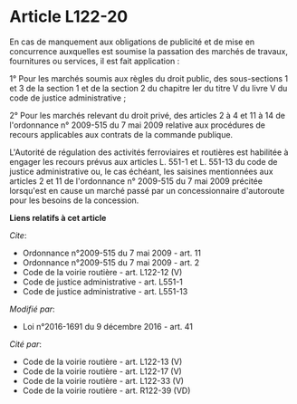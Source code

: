 # Article L122-20

En cas de manquement aux obligations de publicité et de mise en concurrence auxquelles est soumise la passation des marchés
de travaux, fournitures ou services, il est fait application : 

1° Pour les marchés soumis aux règles du droit public, des sous-sections 1 et 3 de la section 1 et de la section 2 du
chapitre Ier du titre V du livre V du code de justice administrative ; 

2° Pour les marchés relevant du droit privé, des articles 2 à 4 et 11 à 14 de l'ordonnance n° 2009-515 du 7 mai 2009 relative
aux procédures de recours applicables aux contrats de la commande publique. 

L'Autorité de régulation des activités ferroviaires et routières est habilitée à engager les recours prévus aux articles L.
551-1 et L. 551-13 du code de justice administrative ou, le cas échéant, les saisines mentionnées aux articles 2 et 11 de
l'ordonnance n° 2009-515 du 7 mai 2009 précitée lorsqu'est en cause un marché passé par un concessionnaire d'autoroute pour
les besoins de la concession.

**Liens relatifs à cet article**

_Cite_:

  - Ordonnance n°2009-515 du 7 mai 2009 - art. 11
  - Ordonnance n°2009-515 du 7 mai 2009 - art. 2
  - Code de la voirie routière - art. L122-12 (V)
  - Code de justice administrative - art. L551-1
  - Code de justice administrative - art. L551-13

_Modifié par_:

  - Loi n°2016-1691 du 9 décembre 2016 - art. 41

_Cité par_:

  - Code de la voirie routière - art. L122-13 (V)
  - Code de la voirie routière - art. L122-17 (V)
  - Code de la voirie routière - art. L122-33 (V)
  - Code de la voirie routière - art. R122-39 (VD)
